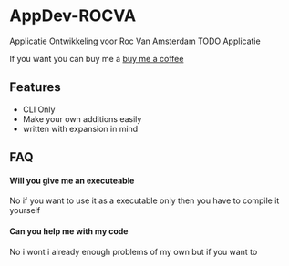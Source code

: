 # AppDev-ROCVA

 Applicatie Ontwikkeling voor Roc Van Amsterdam TODO Applicatie

If you want you can buy me a [buy me a coffee](https://www.buymeacoffee.com/fastasfack)
## Features

- CLI Only
- Make your own additions easily
- written with expansion in mind


## FAQ

#### Will you give me an executeable 

No if you want to use it as a executable only then you have to compile it yourself

#### Can you help me with my code

No i wont i already enough problems of my own but if you want to 

